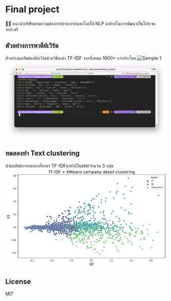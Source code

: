 # Final project

🧑‍💻 แนะนำบริษัทตามความต้องการด้วยการค้นหาโดยใช้ NLP มาช่วยในการพัฒนาเป็นโปรเจคจบป.ตรี

## ตัวอย่างการหาคีย์เวิร์ด

ตัวอย่างผลลัพธ์หาคีย์เวิร์ดด้วยวิธีหาค่า TF-IDF จากทั้งหมด 1600+ กว่าประโยค
![Sample 1](https://img.shields.io/badge/Sample-1-red)
![sample1_img](./screenshort/sample_tfidf.png)

## ทดลองทำ Text clustering

นำผลลัพธ์การทดลองที่หาค่า TF-IDFมาทำClusterจำนวน 3 กลุ่ม
![text_clustering](./screenshort/text_clustering.png)

## License

MIT

